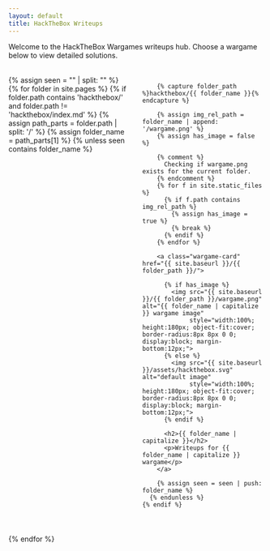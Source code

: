 ```yaml
---
layout: default
title: HackTheBox Writeups
---
```


Welcome to the HackTheBox Wargames writeups hub. Choose a wargame below to view detailed solutions.

<style>
  .wargame-container {
    display: grid;
    grid-template-columns: repeat(auto-fit, minmax(200px, 1fr));
    gap: 1.5rem;
    margin-top: 2rem;
  }

  .wargame-card {
    background-color: #34495e;
    color: #ecf0f1;
    border-radius: 10px;
    padding: 1rem;
    text-align: center;
    box-shadow: 0 4px 8px rgba(0,0,0,0.1);
    transition: transform 0.2s ease;
    text-decoration: none;
    overflow: hidden;  /* Ensures the content stays inside the container */
  }

  .wargame-card:hover {
    transform: scale(1.05);
    background-color: #16a085;
    color: #fff;
  }

  .wargame-card img {
    width: 100%;
    height: 400px;  /* Fixed height */
    object-fit: cover;  /* Ensures the image covers the area without distortion */
    border-radius: 8px 8px 0 0;
    display: block;
    margin-bottom: 12px;
  }

  .wargame-card h2 {
    font-size: 1.1rem;
    margin: 0.5rem 0;
  }

  .wargame-card p {
    font-size: 0.9rem;
    color: #bdc3c7;
  }
</style>



<div class="wargame-container">
  {% assign seen = "" | split: "" %}
  {% for folder in site.pages %}
    {% if folder.path contains 'hackthebox/' and folder.path != 'hackthebox/index.md' %}
      {% assign path_parts = folder.path | split: '/' %}
      {% assign folder_name = path_parts[1] %}
      {% unless seen contains folder_name %}
        
        {% capture folder_path %}hackthebox/{{ folder_name }}{% endcapture %}
        
        {% assign img_rel_path = folder_name | append: '/wargame.png' %}
        {% assign has_image = false %}
        
        {% comment %}
          Checking if wargame.png exists for the current folder.
        {% endcomment %}
        {% for f in site.static_files %}
          {% if f.path contains img_rel_path %}
            {% assign has_image = true %}
            {% break %}
          {% endif %}
        {% endfor %}

        <a class="wargame-card" href="{{ site.baseurl }}/{{ folder_path }}/">
          
          {% if has_image %}
            <img src="{{ site.baseurl }}/{{ folder_path }}/wargame.png" alt="{{ folder_name | capitalize }} wargame image"
                 style="width:100%; height:180px; object-fit:cover; border-radius:8px 8px 0 0; display:block; margin-bottom:12px;">
          {% else %}
            <img src="{{ site.baseurl }}/assets/hackthebox.svg" alt="default image"
                 style="width:100%; height:180px; object-fit:cover; border-radius:8px 8px 0 0; display:block; margin-bottom:12px;">
          {% endif %}
          
          <h2>{{ folder_name | capitalize }}</h2>
          <p>Writeups for {{ folder_name | capitalize }} wargame</p>
        </a>

        {% assign seen = seen | push: folder_name %}
      {% endunless %}
    {% endif %}
  {% endfor %}
</div>
